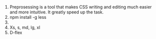 1.	Preprosessing is a tool that makes CSS writing and editing much easier and more intuitive. It greatly speed up the task.
2.	npm install -g less
3.	
4.	Xs, s, md, lg, xl
5.	D-flex

